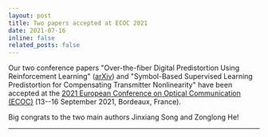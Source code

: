 ```yaml
---
layout: post
title: Two papers accepted at ECOC 2021
date: 2021-07-16
inline: false
related_posts: false
---
```


Our two conference papers "Over-the-fiber Digital Predistortion Using Reinforcement Learning" ([arXiv](https://arxiv.org/abs/2106.04934)) and "Symbol-Based Supervised Learning Predistortion for Compensating Transmitter Nonlinearity" have been accepted at the [2021 European Conference on Optical Communication (ECOC)](https://www.ecoc2021.org/) (13--16 September 2021, Bordeaux, France). 

Big congrats to the two main authors Jinxiang Song and Zonglong He!

***

